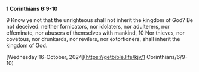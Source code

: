 **1 Corinthians 6:9-10**

9 Know ye not that the unrighteous shall not inherit the kingdom of God? Be not deceived: neither fornicators, nor idolaters, nor adulterers, nor effeminate, nor abusers of themselves with mankind, 10 Nor thieves, nor covetous, nor drunkards, nor revilers, nor extortioners, shall inherit the kingdom of God.

[Wednesday 16-October, 2024](https://getbible.life/kjv/1 Corinthians/6/9-10)
